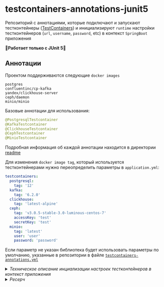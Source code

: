 # testcontainers-annotations-junit5

Репозиторий с аннотациями, которые подключают и запускают тестконтейнеры ([TestContainers](https://github.com/testcontainers/testcontainers-java)) и инициализируют `runtime` настройки тестконтейнеров (`url`, `username`, `password`, etc) в контекст `SpringBoot` приложения 

🚨**Работает только с JUnit 5**🚨

## Аннотации

Проектом поддерживаются следующие `docker images` 

```
postgres
confluentinc/cp-kafka
yandex/clickhouse-server
ceph/daemon
minio/minio
```

Базовые аннотации для использования:

```java
@PostgresqlTestcontainer
@KafkaTestcontainer
@ClickhouseTestcontainer
@CephTestcontainer
@MinioTestcontainer
```

Подробная информация об каждой аннотации находится в директории [readme](https://github.com/rbkmoney/testcontainers-annotations/tree/master/readme)

Для изменения `docker image tag`, который используется тестконтейнерами нужно переопределить параметры в `application.yml`:

```yml
testcontainers:
  postgresql:
    tag: '12'
  kafka:
    tag: '6.2.0'
  clickhouse:
    tag: 'latest-alpine'
  ceph:
    tag: 'v3.0.5-stable-3.0-luminous-centos-7'
    accessKey: 'test'
    secretKey: 'test'
  minio:
    tag: 'latest'
    user: 'user'
    password: 'password'
```

Eсли параметр не указан библиотека будет использовать параметры по умолчанию, указанные в репозитории в файле [`testcontainers-annotations.yml`](https://github.com/rbkmoney/testcontainers-annotations/blob/master/src/main/resources/testcontainers-annotations.yml)

<details>
  
<summary>
  <a class="btnfire small stroke"><em class="fas fa-chevron-circle-down">Техническое описание инциализации настроек тестконтейнеров в контекст приложения</em>&nbsp;&nbsp;</a>    
</summary>
  
<p>
  
Инициализация настроек контейнеров в спринговый контекст тестового приложения реализован под капотом аннотаций, на уровне реализации интерфейса `ContextCustomizerFactory` — информация о настройках используемого тестконтейнера и передаваемые через параметры аннотации настройки инициализируются через `TestPropertyValues` и сливаются с текущим получаемым контекстом приложения `ConfigurableApplicationContext`
Инициализация кастомизированных фабрик с инициализацией настроек осуществляется через описание бинов в файле `spring.factories`
  
</p>
  
</details> 

<details>

<summary>
  <a class="btnfire small stroke"><em class="fas fa-chevron-circle-down">Ресерч</em>&nbsp;&nbsp;</a>    
</summary>

<p>
  
В домене [rbkmoney](https://github.com/rbkmoney) распрострена практика создания интеграционных тестов с использованием
цепочки наследования классов, когда родитель является классом с конфигом теста, в которой спрятана вся техническая
инициализация спрингового приложения и внешних зависимостей, которые по стандарту
являются [TestContainers](https://github.com/testcontainers/testcontainers-java)  

Класс-родитель с конфигом для тестов, для которых является необходимым использования `PostgreSQL` в качестве внешней
зависимости:
  
```java
  
@SpringBootTest
@Testcontainers
@DirtiesContext
@ContextConfiguration(classes = Application.class,
        initializers = Initializer.class)
public abstract class AbstractPostgreTestContainerConfig {

    private static final String POSTGRESQL_IMAGE_NAME = "postgres";
    private static final String POSTGRESQL_VERSION = "9.6";

    @Container
    public static final PostgreSQLContainer DB = new PostgreSQLContainer(DockerImageName
            .parse(POSTGRESQL_IMAGE_NAME)
            .withTag(POSTGRESQL_VERSION));

    public static class Initializer implements ApplicationContextInitializer<ConfigurableApplicationContext> {
        @Override
        public void initialize(ConfigurableApplicationContext configurableApplicationContext) {
            TestPropertyValues.of(
                    "spring.datasource.url=" + DB.getJdbcUrl(),
                    "spring.datasource.username=" + DB.getUsername(),
                    "spring.datasource.password=" + DB.getPassword(),
                    "flyway.url=" + DB.getJdbcUrl(),
                    "flyway.user=" + DB.getUsername(),
                    "flyway.password=" + DB.getPassword()
            ).applyTo(configurableApplicationContext);
        }
    }
}
  
```

К плюсам данного решения можно отнести тот факт, что сами тесты становятся более читаемым, в которых нет ничего
лишнего, кроме покрытия бизнес-логики приложения
  
Тогда типичный тест `Dao` слоя будет выглядеть как:

```java
  
class PaymentDaoTest extends AbstractPostgreTestContainerConfig {

    @Autowired
    PaymentDao paymentDao;
  
  ...

}

```

В этом моменте появилось желание избавиться от самого способо организации инициализации тестов с использованием порождающего
класса, которая влечет повышение запутанности кода, но при этом сохранить приемлемый уровень лаконичности и простоты,
свести запутанность к минимому, избавиться от наследования
  
</p>

</details> 
